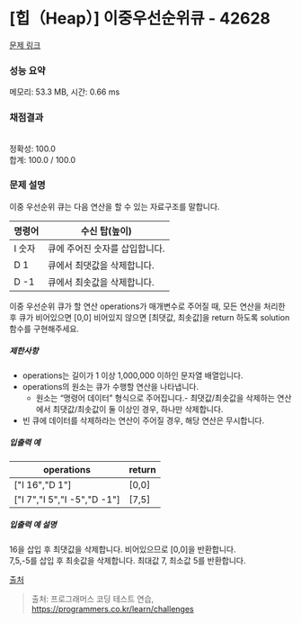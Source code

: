 # [힙（Heap）] 이중우선순위큐 - 42628 

[문제 링크](https://programmers.co.kr/learn/courses/30/lessons/42628) 

### 성능 요약

메모리: 53.3 MB, 시간: 0.66 ms

### 채점결과

<br/>정확성: 100.0<br/>합계: 100.0 / 100.0

### 문제 설명

<p>이중 우선순위 큐는 다음 연산을 할 수 있는 자료구조를 말합니다.</p>
<table class="table">
        <thead><tr>
<th>명령어</th>
<th>수신 탑(높이)</th>
</tr>
</thead>
        <tbody><tr>
<td>I 숫자</td>
<td>큐에 주어진 숫자를 삽입합니다.</td>
</tr>
<tr>
<td>D 1</td>
<td>큐에서 최댓값을 삭제합니다.</td>
</tr>
<tr>
<td>D -1</td>
<td>큐에서 최솟값을 삭제합니다.</td>
</tr>
</tbody>
      </table>
<p>이중 우선순위 큐가 할 연산 operations가 매개변수로 주어질 때, 모든 연산을 처리한 후 큐가 비어있으면 [0,0] 비어있지 않으면 [최댓값, 최솟값]을 return 하도록 solution 함수를 구현해주세요.</p>

<h5>제한사항</h5>

<ul>
<li>operations는 길이가 1 이상 1,000,000 이하인 문자열 배열입니다.</li>
<li>operations의 원소는 큐가 수행할 연산을 나타냅니다.

<ul>
<li>원소는 “명령어 데이터” 형식으로 주어집니다.- 최댓값/최솟값을 삭제하는 연산에서 최댓값/최솟값이 둘 이상인 경우, 하나만 삭제합니다.</li>
</ul></li>
<li>빈 큐에 데이터를 삭제하라는 연산이 주어질 경우, 해당 연산은 무시합니다.</li>
</ul>

<h5>입출력 예</h5>
<table class="table">
        <thead><tr>
<th>operations</th>
<th>return</th>
</tr>
</thead>
        <tbody><tr>
<td>["I 16","D 1"]</td>
<td>[0,0]</td>
</tr>
<tr>
<td>["I 7","I 5","I -5","D -1"]</td>
<td>[7,5]</td>
</tr>
</tbody>
      </table>
<h5>입출력 예 설명</h5>

<p>16을 삽입 후 최댓값을 삭제합니다. 비어있으므로 [0,0]을 반환합니다.<br>
7,5,-5를 삽입 후 최솟값을 삭제합니다. 최대값 7, 최소값 5를 반환합니다.</p>

<p><a href="http://icpckorea.org/problems/2013/onlineset.pdf" target="_blank" rel="noopener">출처</a></p>


> 출처: 프로그래머스 코딩 테스트 연습, https://programmers.co.kr/learn/challenges